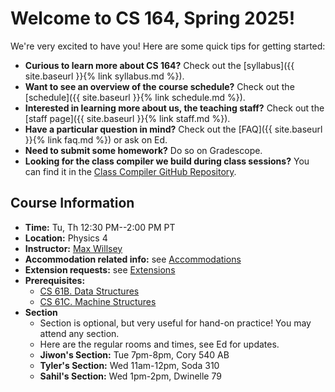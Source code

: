 ---
---

# Welcome to CS 164, Spring 2025!

We're very excited to have you! Here are some quick tips for getting
started:

-   **Curious to learn more about CS 164?** Check out the
    [syllabus]({{ site.baseurl }}{% link syllabus.md %}).
-   **Want to see an overview of the course schedule?** Check out the
    [schedule]({{ site.baseurl }}{% link schedule.md %}).
-   **Interested in learning more about us, the teaching staff?** Check
    out the [staff page]({{ site.baseurl }}{% link staff.md %}).
-   **Have a particular question in mind?** Check out the
    [FAQ]({{ site.baseurl }}{% link faq.md %}) or ask on Ed.
-   **Need to submit some homework?** Do so on Gradescope.
-   **Looking for the class compiler we build during class sessions?**
     You can find it in the [Class Compiler GitHub Repository](https://github.com/berkeley-cs164-sp25/class-compiler-sp25).

## Course Information

- **Time:** Tu, Th 12:30 PM--2:00 PM PT
- **Location:** Physics 4
- **Instructor:** [Max Willsey](https://www.mwillsey.com/)
- **Accommodation related info:** see [Accommodations](./syllabus.html#Accommodations)
- **Extension requests:** see [Extensions](./syllabus.html#Extensions)
- **Prerequisites:**
    - [CS 61B. Data Structures](https://www2.eecs.berkeley.edu/Courses/CS61B/)
    - [CS 61C. Machine Structures](https://www2.eecs.berkeley.edu/Courses/CS61C/)
- **Section**
    - Section is optional, but very useful for hand-on practice! You may attend any section.
    - Here are the regular rooms and times, see Ed for updates.
    - **Jiwon's Section:** Tue 7pm-8pm, Cory 540 AB
    - **Tyler's Section:** Wed 11am-12pm, Soda 310
    - **Sahil's Section:** Wed 1pm-2pm, Dwinelle 79
